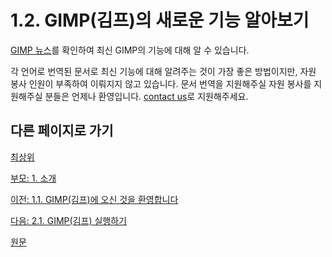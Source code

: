 # 1.2. GIMP(김프)의 새로운 기능 알아보기
[GIMP 뉴스](https://www.gimp.org/news/)를 확인하여 최신 GIMP의 기능에 대해 알 수 있습니다.

각 언어로 번역된 문서로 최신 기능에 대해 알려주는 것이 가장 좋은 방법이지만, 자원 봉사 인원이 부족하여 이뤄지지 않고 있습니다. 문서 번역을 지원해주실 자원 봉사를 지원해주실 분들은 언제나 환영입니다. [contact us](https://docs.gimp.org/help.html)로 지원해주세요.

## 다른 페이지로 가기
[최상위](./00-home.md)

[부모: 1. 소개](./01-00-introduction.md)

[이전: 1.1. GIMP(김프)에 오신 것을 환영합니다](./01-01-welcome-to-gimp.md)

[다음: 2.1. GIMP(김프) 실행하기](./02-01-running-gimp.md)

[원문](https://docs.gimp.org/2.10/ko/gimp-introduction-whats-new.html)